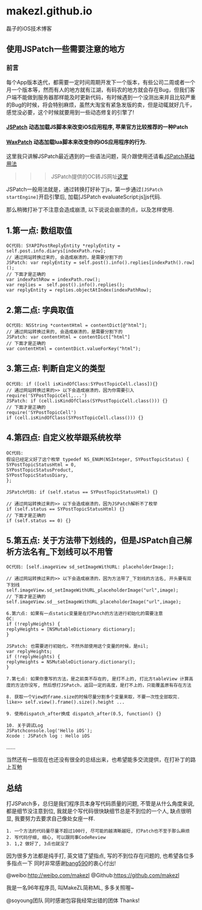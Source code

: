 # makezl.github.io
磊子的iOS技术博客

使用JSPatch一些需要注意的地方
-------------

### 前言
每个App版本迭代，都需要一定时间周期开发下一个版本，有些公司二周或者一个月一个版本等，然而有人的地方就有江湖，有码农的地方就会存在Bug，但我们客户端不能做到服务器那样能及时更新代码，有时候遇到一个没测出来并且比较严重的Bug的时候，将会特别麻烦，虽然大淘宝有紧急发版的卖，但是动辄就好几千，感觉没必要，这个时候就要用到一些动态修复的引擎了! 

#### [JSPatch](https://github.com/bang590/JSPatch) 动态加载JS脚本来改变iOS应用程序, 苹果官方比较推荐的一种Patch
#### [WaxPatch](https://github.com/mmin18/WaxPatch) 动态加载lua脚本来改变你的iOS应用程序的行为.

这里我只讲解JSPatch最近遇到的一些语法问题，简介跟使用还请看[JSPatch基础用法](https://github.com/bang590/JSPatch/wiki/%E5%9F%BA%E7%A1%80%E7%94%A8%E6%B3%95)

>>> JSPatch提供的OC转JS网址[这里](http://bang590.github.io/JSPatchConvertor/)

JSPatch一般用法就是，通过转换打好补丁js，第一步通过`[JSPatch startEngine]`开启引擎后, 加载[JSPatch evaluateScript:js]js代码.

那么稍微打补丁不注意会造成崩溃, 以下说说会崩溃的点，以及怎样使用.

1.第一点: 数组取值
-----------
```
OC代码: SYAPIPostReplyEntity *replyEntity = self.post.info.diarys[indexPath.row];
// 通过网站转换过来的, 会造成崩溃的，是需要分割下的
JSPatch: var replyEntity = self.post().info().replies[indexPath().row](); 
// 下面才是正确的
var indexPathRow = indexPath.row();
var replies =  self.post().info().replies();
var replyEntity = replies.objectAtIndex(indexPathRow);

```

2.第二点: 字典取值 
-----------
```
OC代码: NSString *contentHtml = contentDict[@"html"];
// 通过网站转换过来的, 会造成崩溃的，是需要分割下的
JSPatch: var contentHtml = contentDict["html"]
// 下面才是正确的
var contentHtml = contentDict.valueForKey("html");

```

3.第三点: 判断自定义的类型
-----------
```
OC代码: if ([cell isKindOfClass:SYPostTopicCell.class]){}
// 通过网站转换过来的>> 以下会造成崩溃的，因为你需要引入require('SYPostTopicCell,...')
JSPatch: if (cell.isKindOfClass(SYPostTopicCell.class())) {}
// 下面才是正确的
require('SYPostTopicCell')
if (cell.isKindOfClass(SYPostTopicCell.class())) {}
```

4.第四点: 自定义枚举跟系统枚举
-----------
```
OC代码: 
假设已经定义好了这个枚举 typedef NS_ENUM(NSInteger, SYPostTopicStatus) {
SYPostTopicStatusHtml = 0,
SYPostTopicStatusProduct,
SYPostTopicStatusDiary,
};

JSPatch代码: if (self.status == SYPostTopicStatusHtml) {}

// 通过网站转换过来的>> 以下会造成崩溃的，因为JSPatch解析不了枚举
if (self.status == SYPostTopicStatusHtml) {}
// 下面才是正确的
if (self.status == 0) {}
```

5.第五点: 关于方法带下划线的，但是JSPatch自己解析方法名有_下划线可以不用管
-----------
```
OC代码: [self.imageView sd_setImageWithURL: placeholderImage:];

// 通过网站转换过来的>> 以下会造成崩溃的，因为方法带了_下划线的方法名, 开头要有双下划线
self.imageView.sd_setImageWithURL_placeholderImage("url",image);
// 下面才是正确的
self.imageView.sd__setImageWithURL_placeholderImage("url",image);
```

```
6.第六点: 如果有一点static变量是在打Patch的方法进行初始化的需要注意
OC:
if (!replyHeights) {
replyHeights = [NSMutableDictionary dictionary];
}

JSPatch: 也需要进行初始化，不然外部使用这个变量的时候，是nil;
var replyHeights;
if (!replyHeights) {
replyHeights = NSMutableDictionary.dictionary();
}
```
```
7.第七点: 如果你重写的方法，是之前类不存在的, 是打不上的, 打比方tableView 计算高度的方法你没写, 然后想打JSPatch，返回一定的高度，是打不上的，只能覆盖原有存在方法
```
```
8. 获取一个View的frame.size的时候尽量分割多个变量来取，不要一次性全部取完. like>> self.view().frame().size().height ...
```
```
9. 使用dispatch_after换成 dispatch_after(0.5, function() {}
```
```
10. 关于调试Log
JSPatchconsole.log('Hello iOS');
Xcode : JSPatch log : Hello iOS
```
......

当然还有一些现在也还没有很全的总结出来，也希望能多交流提供，在打补丁的路上互勉



总结
-----------

打JSPatch多，总归是我们程序员本身写代码质量的问题, 不管是从什么角度来说, 都是细节没注意到位, 我就是个写代码很快缺细节总是不到位的一个人, 缺点很明显, 我要努力去要求自己像处女座一样.
```
1. 一个方法的代码量尽量不超过100行, 尽可能的越清晰越短, 打Patch也不至于那么麻烦
2. 写代码仔细, 细心, 可以跟同事CodeReview
3. 1,2 做好了, 3点也就没了
```

因为很多方法都是纯手打, 英文错了望指点, 写的不到位存在问题的, 也希望各位多多指点一下
同时非常感谢[bang590](https://github.com/bang590/JSPatch)的衷心付出!

@weibo:http://weibo.com/makezl
@Github:https://github.com/makezl

我是一名96年程序员, 叫MakeZL简称ML, 多多关照喔~ 

@soyoung团队 同时感谢包容我经常出错的团体 Thanks!

